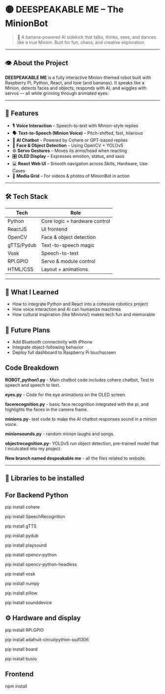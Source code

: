 # 🟡 DEESPEAKABLE ME – The MinionBot

> 🍌 A banana-powered AI sidekick that talks, thinks, sees, and dances like a true Minion. Built for fun, chaos, and creative exploration.

---

## 👁️ About the Project

**DEESPEAKABLE ME** is a fully interactive Minion-themed robot built with Raspberry Pi, Python, React, and love (and bananas). It speaks like a Minion, detects faces and objects, responds with AI, and wiggles with servos — all while grinning through animated eyes.

---

## 🧠 Features

- 🎙️ **Voice Interaction** – Speech-to-text with Minion-style replies
- 🗣️ **Text-to-Speech (Minion Voice)** – Pitch-shifted, fast, hilarious
- 🤖 **AI Chatbot** – Powered by Cohere or GPT-based replies
- 👀 **Face & Object Detection** – Using OpenCV + YOLOv5
- ⚙️ **Servo Gestures** – Moves its arms/head when reacting
- 🎛️ **OLED Display** – Expresses emotion, status, and sass
- 💻 **React Web UI** – Smooth navigation across Skills, Hardware, Use Cases
- 🎥 **Media Grid** – For videos & photos of MinionBot in action

---

## 🛠️ Tech Stack

| Tech        | Role                          |
|-------------|-------------------------------|
| Python      | Core logic + hardware control |
| ReactJS     | UI frontend                   |
| OpenCV      | Face & object detection       |
| gTTS/Pydub  | Text-to-speech magic          |
| Vosk        | Speech-to-text                |
| RPi.GPIO    | Servo & module control        |
| HTML/CSS    | Layout + animations           |

---

## 🧠 What I Learned

- How to integrate Python and React into a cohesive robotics project
- How voice interaction and AI can humanize machines
- How cultural inspiration (like Minions!) makes tech fun and memorable

## 🚧 Future Plans

- Add Bluetooth connectivity with iPhone
- Integrate object-following behavior
- Deploy full dashboard to Raspberry Pi touchscreen

## Code Breakdown

**ROBOT_python1.py** - Main chatbot code includes cohere chatbot, Test to speech and speech to text.

**eyes.py** - Code for the eye animations on the OLED screen. 

**facerecognition.py** - basic face recognition integrated with the pi, and highlights the faces in the camera frame.

**minions.py**- test code to make the AI chatbot responses sound in a minion voice.

**minionsounds.py** - random minion laughs and songs.

**objectrecognition.py**- YOLOv5 run object detection, pre-trained model that I inculcated into my project.

**New branch named despeakable me** - all the files related to website.
****

## 🧩 Libraries to be installed
 ## For Backend Python 
 
   pip install cohere
  
   pip install SpeechRecognition
    
   pip install gTTS
  
   pip install pydub
   
   pip install playsound
   
   pip install opencv-python
   
   pip install opencv-python-headless
   
   pip install vosk
   
   pip install numpy
   
   pip install pillow
   
   pip install sounddevice

   ## ⚙️ Hardware and display
   
   pip install RPi.GPIO
   
   pip install adafruit-circuitpython-ssd1306
   
   pip install board
   
   pip install busio

   ## Frontend 

   npm install

   



